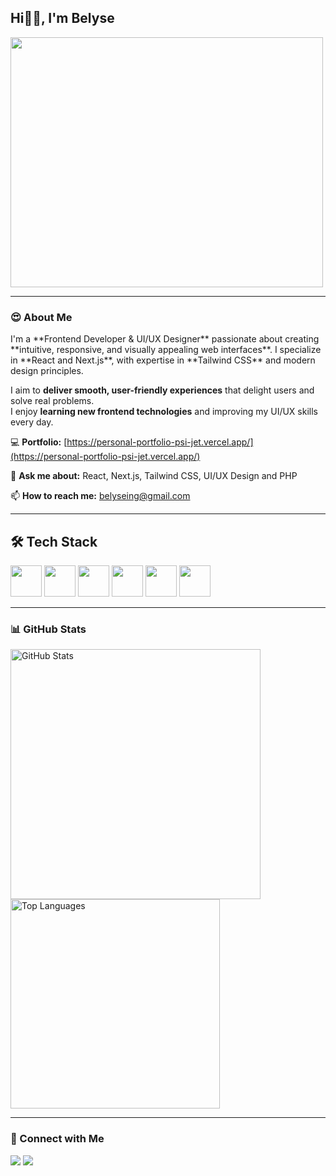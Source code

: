 ## Hi🙋‍♂️, I'm Belyse

<p>
  <img src="https://github.com/belyseing/belyseing/blob/main/coding.jpg?raw=true" width="500"  height="400"/>
</p>

---

### 😍 About Me  
<p>
  I'm a **Frontend Developer & UI/UX Designer** passionate about creating **intuitive, responsive, and visually appealing web interfaces**.  
I specialize in **React and Next.js**, with expertise in **Tailwind CSS** and modern design principles.  

I aim to **deliver smooth, user-friendly experiences** that delight users and solve real problems.  
I enjoy **learning new frontend technologies** and improving my UI/UX skills every day.

💻 **Portfolio:** [https://personal-portfolio-psi-jet.vercel.app/](https://personal-portfolio-psi-jet.vercel.app/)  

💬 **Ask me about:** React, Next.js, Tailwind CSS, UI/UX Design and PHP

📫 **How to reach me:** belyseing@gmail.com


---
</p>

## 🛠 Tech Stack  

 <p>
  <img src="https://cdn.jsdelivr.net/gh/devicons/devicon/icons/html5/html5-original.svg" width="50" /> 
  <img src="https://cdn.jsdelivr.net/gh/devicons/devicon/icons/css3/css3-original.svg" width="50" /> 
  <img src="https://cdn.jsdelivr.net/gh/devicons/devicon/icons/javascript/javascript-original.svg" width="50" /> 
  <img src="https://cdn.jsdelivr.net/gh/devicons/devicon/icons/react/react-original.svg" width="50" /> 
  <img src="https://cdn.jsdelivr.net/gh/devicons/devicon/icons/nextjs/nextjs-original.svg" width="50" /> 
  <img src="https://cdn.jsdelivr.net/gh/devicons/devicon/icons/tailwindcss/tailwindcss-original.svg" width="50" />
</p>

---

### 📊 GitHub Stats  
<p>
  <img src="https://github-readme-stats.vercel.app/api?username=belyseing&show_icons=true&theme=radical" alt="GitHub Stats" width="400"/>
  <img src="https://github-readme-stats.vercel.app/api/top-langs/?username=belyseing&layout=compact&theme=radical" alt="Top Languages" width="335"/>
</p>

---

### 👊 Connect with Me  
<p>
  <a href="https://x.com/belyseing"><img src="https://img.shields.io/badge/Twitter-%231DA1F2.svg?&style=for-the-badge&logo=twitter&logoColor=white" /></a>
  <a href="https://www.linkedin.com/in/ingabire-belyse/"><img src="https://img.shields.io/badge/LinkedIn-%230077B5.svg?&style=for-the-badge&logo=linkedin&logoColor=white" /></a>
</p>
